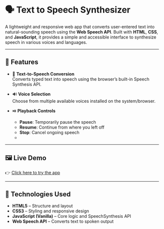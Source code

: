 # 🗣️ Text to Speech Synthesizer

A lightweight and responsive web app that converts user-entered text into natural-sounding speech using the **Web Speech API**. Built with **HTML**, **CSS**, and **JavaScript**, it provides a simple and accessible interface to synthesize speech in various voices and languages.

---

## 🔧 Features

- 🎤 **Text-to-Speech Conversion**  
  Converts typed text into speech using the browser’s built-in Speech Synthesis API.

- 🔊 **Voice Selection**  
  Choose from multiple available voices installed on the system/browser.

- ⏯️ **Playback Controls**  
  - **Pause**: Temporarily pause the speech  
  - **Resume**: Continue from where you left off  
  - **Stop**: Cancel ongoing speech
  - 
---

## 🖼️ Live Demo

👉 [Click here to try the app](https://aryandatla.github.io/text-to-speech-synthesizer/)  

---

## 🚀 Technologies Used

- **HTML5** – Structure and layout
- **CSS3** – Styling and responsive design
- **JavaScript (Vanilla)** – Core logic and SpeechSynthesis API
- **Web Speech API** – Converts text to spoken output
